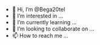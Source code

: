 - 👋 Hi, I’m @Bega20tel
- 👀 I’m interested in ...
- 🌱 I’m currently learning ...
- 💞️ I’m looking to collaborate on ...
- 📫 How to reach me ...

<!---
Bega20tel/Bega20tel is a ✨ special ✨ repository because its `README.md` (this file) appears on your GitHub profile.
You can click the Preview link to take a look at your changes.
--->
